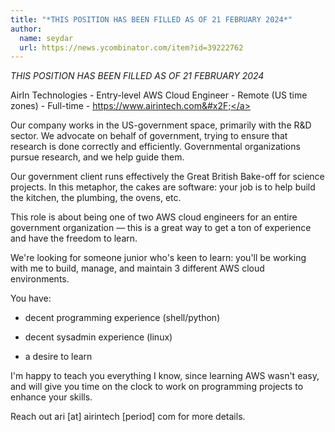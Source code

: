 ```yaml
---
title: "*THIS POSITION HAS BEEN FILLED AS OF 21 FEBRUARY 2024*"
author:
  name: seydar
  url: https://news.ycombinator.com/item?id=39222762
---
```

*THIS POSITION HAS BEEN FILLED AS OF 21 FEBRUARY 2024*

AirIn Technologies - Entry-level AWS Cloud Engineer - Remote (US time zones) - Full-time - <a href="https:&#x2F;&#x2F;www.airintech.com&#x2F;" rel="nofollow">https:&#x2F;&#x2F;www.airintech.com&#x2F;</a>

Our company works in the US-government space, primarily with the R&amp;D sector. We advocate on behalf of government, trying to ensure that research is done correctly and efficiently. Governmental organizations pursue research, and we help guide them.

Our government client runs effectively the Great British Bake-off for science projects. In this metaphor, the cakes are software: your job is to help build the kitchen, the plumbing, the ovens, etc.

This role is about being one of two AWS cloud engineers for an entire government organization — this is a great way to get a ton of experience and have the freedom to learn.

We&#x27;re looking for someone junior who&#x27;s keen to learn: you&#x27;ll be working with me to build, manage, and maintain 3 different AWS cloud environments.

You have:

- decent programming experience (shell&#x2F;python)

- decent sysadmin experience (linux)

- a desire to learn

I&#x27;m happy to teach you everything I know, since learning AWS wasn&#x27;t easy, and will give you time on the clock to work on programming projects to enhance your skills.

Reach out ari [at] airintech [period] com for more details.
